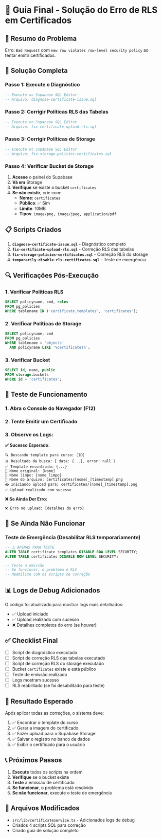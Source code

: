 # 🚀 Guia Final - Solução do Erro de RLS em Certificados

## 🎯 **Resumo do Problema**
Erro: `Bad Request` com `new row violates row-level security policy` ao tentar emitir certificados.

## 🔧 **Solução Completa**

### **Passo 1: Execute o Diagnóstico**
```sql
-- Execute no Supabase SQL Editor
-- Arquivo: diagnose-certificate-issue.sql
```

### **Passo 2: Corrigir Políticas RLS das Tabelas**
```sql
-- Execute no Supabase SQL Editor
-- Arquivo: fix-certificate-upload-rls.sql
```

### **Passo 3: Corrigir Políticas de Storage**
```sql
-- Execute no Supabase SQL Editor
-- Arquivo: fix-storage-policies-certificates.sql
```

### **Passo 4: Verificar Bucket de Storage**
1. **Acesse** o painel do Supabase
2. **Vá em** Storage
3. **Verifique** se existe o bucket `certificates`
4. **Se não existir**, crie com:
   - **Nome**: `certificates`
   - **Público**: ✅ Sim
   - **Limite**: 10MB
   - **Tipos**: `image/png, image/jpeg, application/pdf`

## 📋 **Scripts Criados**

1. **`diagnose-certificate-issue.sql`** - Diagnóstico completo
2. **`fix-certificate-upload-rls.sql`** - Correção RLS das tabelas
3. **`fix-storage-policies-certificates.sql`** - Correção RLS do storage
4. **`temporarily-disable-rls-certificates.sql`** - Teste de emergência

## 🔍 **Verificações Pós-Execução**

### **1. Verificar Políticas RLS**
```sql
SELECT policyname, cmd, roles 
FROM pg_policies 
WHERE tablename IN ('certificate_templates', 'certificates');
```

### **2. Verificar Políticas de Storage**
```sql
SELECT policyname, cmd 
FROM pg_policies 
WHERE tablename = 'objects' 
  AND policyname LIKE '%certificates%';
```

### **3. Verificar Bucket**
```sql
SELECT id, name, public 
FROM storage.buckets 
WHERE id = 'certificates';
```

## 🧪 **Teste de Funcionamento**

### **1. Abra o Console do Navegador (F12)**
### **2. Tente Emitir um Certificado**
### **3. Observe os Logs:**

**✅ Sucesso Esperado:**
```
🔍 Buscando template para curso: [ID]
📊 Resultado da busca: { data: {...}, error: null }
✅ Template encontrado: {...}
📁 Nome original: [Nome]
📁 Nome limpo: [nome_limpo]
📁 Nome do arquivo: certificates/[nome]_[timestamp].png
📤 Iniciando upload para: certificates/[nome]_[timestamp].png
✅ Upload realizado com sucesso
```

**❌ Se Ainda Der Erro:**
```
❌ Erro no upload: [detalhes do erro]
```

## 🚨 **Se Ainda Não Funcionar**

### **Teste de Emergência (Desabilitar RLS temporariamente)**
```sql
-- ⚠️ APENAS PARA TESTE
ALTER TABLE certificate_templates DISABLE ROW LEVEL SECURITY;
ALTER TABLE certificates DISABLE ROW LEVEL SECURITY;

-- Teste a emissão
-- Se funcionar, o problema é RLS
-- Reabilite com os scripts de correção
```

## 📊 **Logs de Debug Adicionados**

O código foi atualizado para mostrar logs mais detalhados:
- ✅ Upload iniciado
- ✅ Upload realizado com sucesso
- ❌ Detalhes completos do erro (se houver)

## ✅ **Checklist Final**

- [ ] Script de diagnóstico executado
- [ ] Script de correção RLS das tabelas executado
- [ ] Script de correção RLS do storage executado
- [ ] Bucket `certificates` existe e está público
- [ ] Teste de emissão realizado
- [ ] Logs mostram sucesso
- [ ] RLS reabilitado (se foi desabilitado para teste)

## 🎉 **Resultado Esperado**

Após aplicar todas as correções, o sistema deve:
1. ✅ Encontrar o template do curso
2. ✅ Gerar a imagem do certificado
3. ✅ Fazer upload para o Supabase Storage
4. ✅ Salvar o registro no banco de dados
5. ✅ Exibir o certificado para o usuário

## 📞 **Próximos Passos**

1. **Execute** todos os scripts na ordem
2. **Verifique** se o bucket existe
3. **Teste** a emissão de certificado
4. **Se funcionar**, o problema está resolvido
5. **Se não funcionar**, execute o teste de emergência

## 🔧 **Arquivos Modificados**

- `src/lib/certificateService.ts` - Adicionados logs de debug
- Criados 4 scripts SQL para correção
- Criado guia de solução completo
